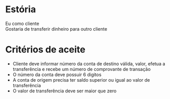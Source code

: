 # Estória
Eu como cliente\
Gostaria de transferir dinheiro para outro cliente

# Critérios de aceite
- Cliente deve informar número da conta de destino válida, valor, efetua a transferência e recebe um número de comprovante de transação
- O número da conta deve possuir 6 digitos
- A conta de origem precisa ter saldo superior ou igual ao valor de transferência
- O valor de transferência deve ser maior que zero
